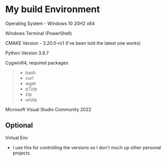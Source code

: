 # My build Environment

Operating System - Windows 10 20H2 x64

Windows Terminal (PowerShell)

CMAKE Version -  3.20.0-rc1 (I've been told the latest one works)

Python Version  3.9.7

Cygwin64,  required packages
 >  - bash
 >  - curl
 >  - wget 
 >  - p7zip
 >  - zip
 >  - unzip

Microsoft Visual Studio Community 2022

## Optional

Virtual Env
  -  I use this for controlling the versions so I don't much up other personal projects

